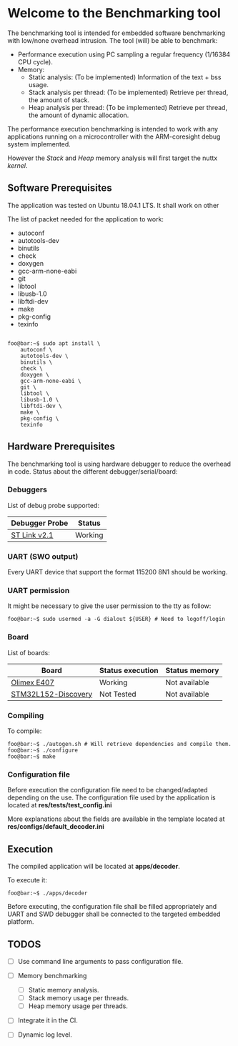 # Welcome to the Benchmarking tool

The benchmarking tool is intended for embedded software benchmarking with 
low/none overhead intrusion. The tool (will) be able to benchmark:

- Performance execution using PC sampling a regular frequency (1/16384 CPU cycle).
- Memory:
  - Static analysis: (To be implemented) Information of the text + bss usage.
  - Stack analysis per thread: (To be implemented) Retrieve per thread, the amount 
				of stack. 
  - Heap analysis per thread: (To be implemented) Retrieve per thread, the amount 
				of dynamic allocation. 


The performance execution benchmarking is intended to work with any applications
running on a microcontroller with the ARM-coresight debug system implemented.

However the *Stack* and *Heap* memory analysis will first target the nuttx *kernel*. 

## Software Prerequisites
The application was tested on Ubuntu 18.04.1 LTS. It shall work on other

The list of packet needed for the application to work:

- autoconf
- autotools-dev
- binutils
- check
- doxygen 
- gcc-arm-none-eabi
- git
- libtool
- libusb-1.0
- libftdi-dev
- make
- pkg-config
- texinfo

```console

foo@bar:~$ sudo apt install \
	autoconf \
	autotools-dev \
	binutils \
	check \
	doxygen \
	gcc-arm-none-eabi \
	git \
	libtool \
	libusb-1.0 \
	libftdi-dev \
	make \
	pkg-config \
	texinfo
```

## Hardware Prerequisites 
The benchmarking tool is using hardware debugger to reduce the overhead in code.
Status  about the different debugger/serial/board:

### Debuggers
List of debug probe supported:

| Debugger Probe     | Status     |
| -----------------  | ---------- |
| [ST Link v2.1](http://www.st.com/en/development-tools/st-link-v2.html)       | Working    |

### UART (SWO output)
Every UART device that support the format 115200 8N1 should be working.

### UART permission
It might be necessary to give the user permission to the tty as follow:

```console
foo@bar:~$ sudo usermod -a -G dialout ${USER} # Need to logoff/login

```

### Board
List of boards:

| Board              | Status execution | Status memory |
| -----------------  | ---------------- | ------------- |
| [Olimex E407](https://www.olimex.com/Products/ARM/ST/STM32-E407/open-source-hardware) | Working | Not available |
| [STM32L152-Discovery](https://www.st.com/en/evaluation-tools/32l152cdiscovery.html) | Not Tested | Not available |

### Compiling 
To compile:
```console
foo@bar:~$ ./autogen.sh # Will retrieve dependencies and compile them.
foo@bar:~$ ./configure
foo@bar:~$ make
```	
### Configuration file
Before execution the configuration file need to be changed/adapted depending on
the use. The configuration file used by the application is located at 
__res/tests/test_config.ini__

More explanations about the fields are available in the template located at
__res/configs/default_decoder.ini__

## Execution
The compiled application will be located at __apps/decoder__. 

To execute it:

```console
foo@bar:~$ ./apps/decoder
```

Before executing, the configuration file shall be filled appropriately and
UART and SWD debugger shall be connected to the targeted embedded platform.



## TODOS
- [ ] Use command line arguments to pass configuration file.
- [ ] Memory benchmarking 
    - [ ] Static memory analysis.
    - [ ] Stack memory usage per threads.
    - [ ] Heap memory usage per threads.
- [ ] Integrate it in the CI.
- [ ] Dynamic log level.

